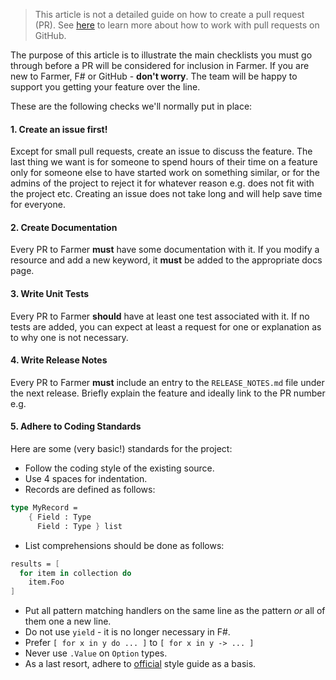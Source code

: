 > This article is not a detailed guide on how to create a pull request (PR). See [here](https://docs.github.com/en/github/collaborating-with-issues-and-pull-requests/about-pull-requests) to learn more about how to work with pull requests on GitHub.

The purpose of this article is to illustrate the main checklists you must go through before a PR will be considered for inclusion in Farmer. If you are new to Farmer, F# or GitHub - **don't worry**. The team will be happy to support you getting your feature over the line.

These are the following checks we'll normally put in place:

#### 1. Create an issue first!
Except for small pull requests, create an issue to discuss the feature. The last thing we want is for someone to spend hours of their time on a feature only for someone else to have started work on something similar, or for the admins of the project to reject it for whatever reason e.g. does not fit with the project etc. Creating an issue does not take long and will help save time for everyone.
#### 2. Create Documentation
Every PR to Farmer **must** have some documentation with it. If you modify a resource and add a new keyword, it **must** be added to the appropriate docs page.
#### 3. Write Unit Tests
Every PR to Farmer **should** have at least one test associated with it. If no tests are added, you can expect at least a request for one or explanation as to why one is not necessary.
#### 4. Write Release Notes
Every PR to Farmer **must** include an entry to the `RELEASE_NOTES.md` file under the next release. Briefly explain the feature and ideally link to the PR number e.g.
#### 5. Adhere to Coding Standards
Here are some (very basic!) standards for the project:

* Follow the coding style of the existing source.
* Use 4 spaces for indentation.
* Records are defined as follows:

```fsharp
type MyRecord =
    { Field : Type
      Field : Type } list
```

* List comprehensions should be done as follows:

```fsharp
results = [
  for item in collection do
    item.Foo
]
```
* Put all pattern matching handlers on the same line as the pattern *or* all of them one a new line.
* Do not use `yield` - it is no longer necessary in F#.
* Prefer `[ for x in y do ... ]`  to `[ for x in y -> ... ]`
* Never use `.Value` on `Option` types.
* As a last resort, adhere to [official](https://docs.microsoft.com/en-us/dotnet/fsharp/style-guide/) style guide as a basis.
